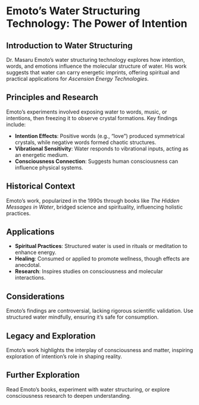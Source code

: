 # Emoto’s Water Structuring Technology: The Power of Intention

## Introduction to Water Structuring
Dr. Masaru Emoto’s water structuring technology explores how intention, words, and emotions influence the molecular structure of water. His work suggests that water can carry energetic imprints, offering spiritual and practical applications for *Ascension Energy Technologies*.

## Principles and Research
Emoto’s experiments involved exposing water to words, music, or intentions, then freezing it to observe crystal formations. Key findings include:
- **Intention Effects**: Positive words (e.g., “love”) produced symmetrical crystals, while negative words formed chaotic structures.
- **Vibrational Sensitivity**: Water responds to vibrational inputs, acting as an energetic medium.
- **Consciousness Connection**: Suggests human consciousness can influence physical systems.

## Historical Context
Emoto’s work, popularized in the 1990s through books like *The Hidden Messages in Water*, bridged science and spirituality, influencing holistic practices.

## Applications
- **Spiritual Practices**: Structured water is used in rituals or meditation to enhance energy.
- **Healing**: Consumed or applied to promote wellness, though effects are anecdotal.
- **Research**: Inspires studies on consciousness and molecular interactions.

## Considerations
Emoto’s findings are controversial, lacking rigorous scientific validation. Use structured water mindfully, ensuring it’s safe for consumption.

## Legacy and Exploration
Emoto’s work highlights the interplay of consciousness and matter, inspiring exploration of intention’s role in shaping reality.

## Further Exploration
Read Emoto’s books, experiment with water structuring, or explore consciousness research to deepen understanding.